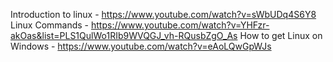 Introduction to linux - https://www.youtube.com/watch?v=sWbUDq4S6Y8
Linux Commands - https://www.youtube.com/watch?v=YHFzr-akOas&list=PLS1QulWo1RIb9WVQGJ_vh-RQusbZgO_As
How to get Linux on Windows - https://www.youtube.com/watch?v=eAoLQwGpWJs
